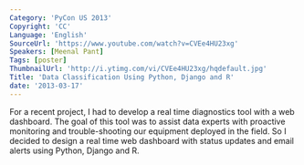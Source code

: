 ```yaml
---
Category: 'PyCon US 2013'
Copyright: 'CC'
Language: 'English'
SourceUrl: 'https://www.youtube.com/watch?v=CVEe4HU23xg'
Speakers: [Meenal Pant]
Tags: [poster]
ThumbnailUrl: 'http://i.ytimg.com/vi/CVEe4HU23xg/hqdefault.jpg'
Title: 'Data Classification Using Python, Django and R'
date: '2013-03-17'
---
```

For a recent project, I had to develop a real time diagnostics tool with a web dashboard. The goal of this tool was to assist data experts with proactive monitoring and trouble-shooting our equipment deployed in the field.  So I decided to design a real time web dashboard with status updates and email alerts using Python, Django and R.
